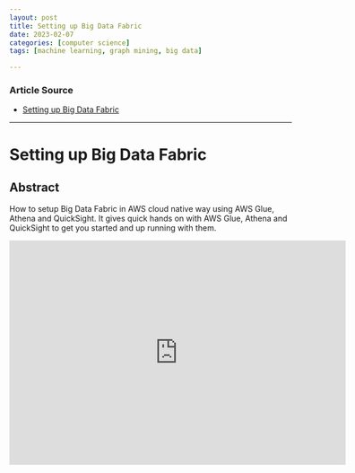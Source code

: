 ```yaml
---
layout: post
title: Setting up Big Data Fabric  
date: 2023-02-07
categories: [computer science]
tags: [machine learning, graph mining, big data]

---
```


### Article Source

* [Setting up Big Data Fabric](https://www.youtube.com/watch?v=4VJvjnkDDfs)


---

# Setting up Big Data Fabric

## Abstract

How to setup Big Data Fabric in AWS cloud native way using AWS Glue, Athena and QuickSight. It gives quick hands on with AWS Glue, Athena and QuickSight to get you started and up running with them.

<iframe width="600" height="400" src="https://www.youtube.com/embed/4VJvjnkDDfs" title="YouTube video player" frameborder="0" allow="accelerometer; autoplay; clipboard-write; encrypted-media; gyroscope; picture-in-picture; web-share" allowfullscreen></iframe>